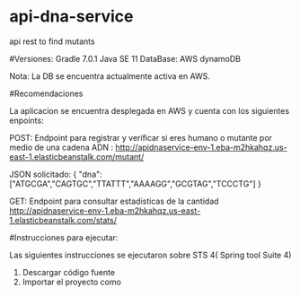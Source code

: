 # api-dna-service
api rest to find mutants

#Versiones:
Gradle 7.0.1 
Java SE 11
DataBase: AWS dynamoDB

Nota: La DB se encuentra actualmente activa en AWS.

#Recomendaciones

La aplicacion se encuentra desplegada en AWS y cuenta con los siguientes enpoints:

POST:
Endpoint para registrar y verificar si eres humano o mutante por medio de una cadena ADN :
http://apidnaservice-env-1.eba-m2hkahqz.us-east-1.elasticbeanstalk.com/mutant/

JSON solicitado:
{
   "dna":["ATGCGA","CAGTGC","TTATTT","AAAAGG","GCGTAG","TCCCTG"]
}

GET:
Endpoint para consultar estadisticas de la cantidad 
http://apidnaservice-env-1.eba-m2hkahqz.us-east-1.elasticbeanstalk.com/stats/ 


#Instrucciones para ejecutar:

Las siguientes instrucciones se ejecutaron sobre STS 4( Spring tool Suite 4)

1. Descargar código fuente
2. Importar el proyecto como 

